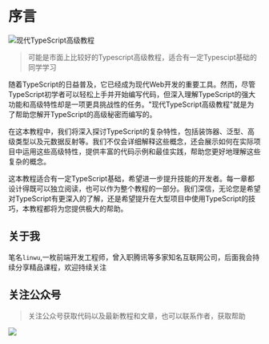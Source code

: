 # 序言

![现代TypeScript高级教程](/ts.jpg)


> 可能是市面上比较好的Typescript高级教程，适合有一定Typescipt基础的同学学习




随着TypeScript的日益普及，它已经成为现代Web开发的重要工具。然而，尽管TypeScript初学者可以轻松上手并开始编写代码，但深入理解TypeScript的强大功能和高级特性却是一项更具挑战性的任务。"现代TypeScript高级教程"就是为了帮助您解开TypeScript的高级秘密而编写的。

在这本教程中，我们将深入探讨TypeScript的复杂特性，包括装饰器、泛型、高级类型以及元数据反射等。我们不仅会详细解释这些概念，还会展示如何在实际项目中运用这些高级特性，提供丰富的代码示例和最佳实践，帮助您更好地理解这些复杂的概念。

这本教程适合有一定TypeScript基础，希望进一步提升技能的开发者。每一章都设计得既可以独立阅读，也可以作为整个教程的一部分。我们深信，无论您是希望对TypeScript有更深入的了解，还是希望提升在大型项目中使用TypeScript的技巧，本教程都将为您提供极大的帮助。


## 关于我

笔名`linwu`,一枚前端开发工程师，曾入职腾讯等多家知名互联网公司，后面我会持续分享精品课程，欢迎持续关注


## 关注公众号

> 关注公众号获取代码以及最新教程和文章，也可以联系作者，获取帮助

![](https://cdn.jsdelivr.net/gh/linwu-hi/coding-time-typescript@main/docs/.vuepress/public/assets/image/wx.png)
